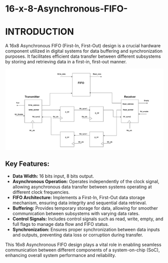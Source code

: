 # 16-x-8-Asynchronous-FIFO-

<!DOCTYPE html>
<html lang="en">
<head>
  <meta charset="UTF-8">
  <meta name="viewport" content="width=device-width, initial-scale=1.0">
  
</head>
<body>
  <h1>INTRODUCTION</h1>
  <p>A 16x8 Asynchronous FIFO (First-In, First-Out) design is a crucial hardware component utilized in digital systems for data buffering and synchronization purposes. It facilitates efficient data transfer between different subsystems by storing and retrieving data in a first-in, first-out manner.</p>

  <img src="image1.PNG" alt="16x8 Asynchronous FIFO Design">

  <h2>Key Features:</h2>
  <ul>
    <li><strong>Data Width:</strong> 16 bits input, 8 bits output.</li>
    <li><strong>Asynchronous Operation:</strong> Operates independently of the clock signal, allowing asynchronous data transfer between systems operating at different clock frequencies.</li>
    <li><strong>FIFO Architecture:</strong> Implements a First-In, First-Out data storage mechanism, ensuring data integrity and sequential data retrieval.</li>
    <li><strong>Buffering:</strong> Provides temporary storage for data, allowing for smoother communication between subsystems with varying data rates.</li>
    <li><strong>Control Signals:</strong> Includes control signals such as read, write, empty, and full flags to manage data flow and FIFO status.</li>
    <li><strong>Synchronization:</strong> Ensures proper synchronization between data inputs and outputs, preventing data loss or corruption during transfer.</li>
  </ul>

  <p>This 16x8 Asynchronous FIFO design plays a vital role in enabling seamless communication between different components of a system-on-chip (SoC), enhancing overall system performance and reliability.</p>
</body>
</html>

